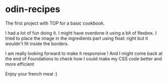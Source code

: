 # odin-recipes

<p>The first project with TOP for a basic cookbook.</p>

<p>I had a lot of fun doing it. I might have overdone it using a bit of flexbox. I tried to place the image in the ingredients part using float: right but it wouldn't fit inside the borders.</p>

<p>I am  really looking forward to make it responsive ! And I might come back at the end of Foundations to check how I could make my CSS code better and more efficient </p>

<p> Enjoy your french meal :) </p>
